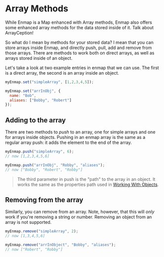 # Array Methods

While Enmap is a Map enhanced with Array methods, Enmap also offers some enhanced array methods for the data stored inside of it. Talk about ArrayCeption! 

So what do I mean by methods for your stored data? I mean that you can store arrays inside Enmap, and directly push, pull, add and remove from those arrays. There are methods to work both on direct arrays, as well as arrays stored inside of an object. 

Let's take a look at two example entries in enmap that we can use. The first is a direct array, the second is an array inside an object. 

```javascript
myEnmap.set("simpleArray", [1,2,3,4,5]);

myEnmap.set("arrInObj", {
  name: "Bob",
  aliases: ["Bobby", "Robert"]
});
```

## Adding to the array

There are two methods to _push_ to an array, one for simple arrays and one for arrays inside objects. Pushing in an enmap array is the same as a regular array push: it adds the element to the end of the array.

```javascript
myEnmap.push("simpleArray", 6);
// now [1,2,3,4,5,6]

myEnmap.push("arrInObj", "Robby", "aliases");
// now ["Bobby", "Robert", "Robby"]
```

> The third parameter in push is the "path" to the array in an object. It works the same as the properties path used in [Working With Objects](objects.md).

## Removing from the array

Similarly, you can remove from an array. Note, however, that this will _only_ work if you're removing a string or number. Removing an object from an array is not supported. 

```javascript
myEnmap.remove("simpleArray", 2);
// now [1,3,4,5,6]

myEnmap.remove("arrInObject", "Bobby", "aliases");
// now ["Robert", "Robby"]
```


